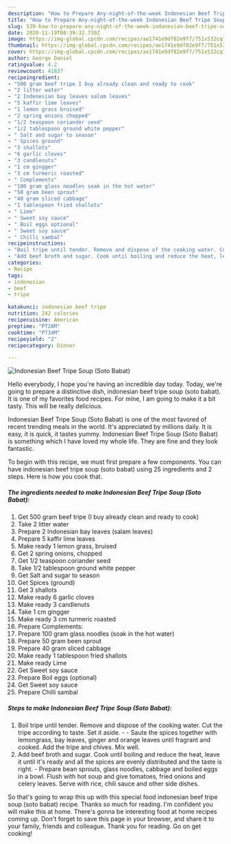 ```yaml
---
description: "How to Prepare Any-night-of-the-week Indonesian Beef Tripe Soup (Soto Babat)"
title: "How to Prepare Any-night-of-the-week Indonesian Beef Tripe Soup (Soto Babat)"
slug: 539-how-to-prepare-any-night-of-the-week-indonesian-beef-tripe-soup-soto-babat
date: 2020-11-19T08:39:32.739Z
image: https://img-global.cpcdn.com/recipes/ae1741e9df82e9f7/751x532cq70/indonesian-beef-tripe-soup-soto-babat-recipe-main-photo.jpg
thumbnail: https://img-global.cpcdn.com/recipes/ae1741e9df82e9f7/751x532cq70/indonesian-beef-tripe-soup-soto-babat-recipe-main-photo.jpg
cover: https://img-global.cpcdn.com/recipes/ae1741e9df82e9f7/751x532cq70/indonesian-beef-tripe-soup-soto-babat-recipe-main-photo.jpg
author: George Daniel
ratingvalue: 4.2
reviewcount: 41837
recipeingredient:
- "500 gram beef tripe I buy already clean and ready to cook"
- "2 litter water"
- "2 Indonesian bay leaves salam leaves"
- "5 kaffir lime leaves"
- "1 lemon grass bruised"
- "2 spring onions chopped"
- "1/2 teaspoon coriander seed"
- "1/2 tablespoon ground white pepper"
- " Salt and sugar to season"
- " Spices ground"
- "3 shallots"
- "6 garlic cloves"
- "3 candlenuts"
- "1 cm gingger"
- "3 cm turmeric roasted"
- " Complements"
- "100 gram glass noodles soak in the hot water"
- "50 gram been sprout"
- "40 gram sliced cabbage"
- "1 tablespoon fried shallots"
- " Lime"
- " Sweet soy sauce"
- " Boil eggs optional"
- " Sweet soy sauce"
- " Chilli sambal"
recipeinstructions:
- "Boil tripe until tender. Remove and dispose of the cooking water. Cut the tripe according to taste. Set it aside.  Saute the spices together with lemongrass, bay leaves, ginger and orange leaves until fragrant and cooked. Add the tripe and chives. Mix well."
- "Add beef broth and sugar. Cook until boiling and reduce the heat, leave it until it&#39;s ready and all the spices are evenly distributed and the taste is right. Prepare bean sprouts, glass noodles, cabbage and boiled eggs in a bowl. Flush with hot soup and give tomatoes, fried onions and celery leaves. Serve with rice, chili sauce and other side dishes."
categories:
- Recipe
tags:
- indonesian
- beef
- tripe

katakunci: indonesian beef tripe 
nutrition: 242 calories
recipecuisine: American
preptime: "PT28M"
cooktime: "PT34M"
recipeyield: "2"
recipecategory: Dinner

---
```



![Indonesian Beef Tripe Soup (Soto Babat)](https://img-global.cpcdn.com/recipes/ae1741e9df82e9f7/751x532cq70/indonesian-beef-tripe-soup-soto-babat-recipe-main-photo.jpg)

Hello everybody, I hope you're having an incredible day today. Today, we're going to prepare a distinctive dish, indonesian beef tripe soup (soto babat). It is one of my favorites food recipes. For mine, I am going to make it a bit tasty. This will be really delicious.



Indonesian Beef Tripe Soup (Soto Babat) is one of the most favored of recent trending meals in the world. It's appreciated by millions daily. It is easy, it is quick, it tastes yummy. Indonesian Beef Tripe Soup (Soto Babat) is something which I have loved my whole life. They are fine and they look fantastic.


To begin with this recipe, we must first prepare a few components. You can have indonesian beef tripe soup (soto babat) using 25 ingredients and 2 steps. Here is how you cook that.

<!--inarticleads1-->

##### The ingredients needed to make Indonesian Beef Tripe Soup (Soto Babat):

1. Get 500 gram beef tripe (I buy already clean and ready to cook)
1. Take 2 litter water
1. Prepare 2 Indonesian bay leaves (salam leaves)
1. Prepare 5 kaffir lime leaves
1. Make ready 1 lemon grass, bruised
1. Get 2 spring onions, chopped
1. Get 1/2 teaspoon coriander seed
1. Take 1/2 tablespoon ground white pepper
1. Get  Salt and sugar to season
1. Get  Spices (ground)
1. Get 3 shallots
1. Make ready 6 garlic cloves
1. Make ready 3 candlenuts
1. Take 1 cm gingger
1. Make ready 3 cm turmeric roasted
1. Prepare  Complements:
1. Prepare 100 gram glass noodles (soak in the hot water)
1. Prepare 50 gram been sprout
1. Prepare 40 gram sliced cabbage
1. Make ready 1 tablespoon fried shallots
1. Make ready  Lime
1. Get  Sweet soy sauce
1. Prepare  Boil eggs (optional)
1. Get  Sweet soy sauce
1. Prepare  Chilli sambal




<!--inarticleads2-->

##### Steps to make Indonesian Beef Tripe Soup (Soto Babat):

1. Boil tripe until tender. Remove and dispose of the cooking water. Cut the tripe according to taste. Set it aside. -  - Saute the spices together with lemongrass, bay leaves, ginger and orange leaves until fragrant and cooked. Add the tripe and chives. Mix well.
1. Add beef broth and sugar. Cook until boiling and reduce the heat, leave it until it&#39;s ready and all the spices are evenly distributed and the taste is right. - Prepare bean sprouts, glass noodles, cabbage and boiled eggs in a bowl. Flush with hot soup and give tomatoes, fried onions and celery leaves. Serve with rice, chili sauce and other side dishes.




So that's going to wrap this up with this special food indonesian beef tripe soup (soto babat) recipe. Thanks so much for reading. I'm confident you will make this at home. There's gonna be interesting food at home recipes coming up. Don't forget to save this page in your browser, and share it to your family, friends and colleague. Thank you for reading. Go on get cooking!
